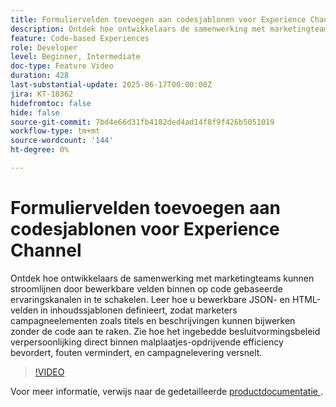 ```yaml
---
title: Formuliervelden toevoegen aan codesjablonen voor Experience Channel
description: Ontdek hoe ontwikkelaars de samenwerking met marketingteams kunnen stroomlijnen door bewerkbare velden binnen op code gebaseerde ervaringskanalen in te schakelen. Leer hoe u bewerkbare JSON- en HTML-velden in inhoudssjablonen definieert, zodat marketers campagneelementen zoals titels en beschrijvingen kunnen bijwerken zonder de code aan te raken. Zie hoe het ingebedde besluitvormingsbeleid verpersoonlijking direct binnen malplaatjes-opdrijvende efficiency bevordert, fouten vermindert, en campagnelevering versnelt.
feature: Code-based Experiences
role: Developer
level: Beginner, Intermediate
doc-type: Feature Video
duration: 428
last-substantial-update: 2025-06-17T00:00:00Z
jira: KT-18362
hidefromtoc: false
hide: false
source-git-commit: 7bd4e66d31fb4182ded4ad14f8f9f426b5051019
workflow-type: tm+mt
source-wordcount: '144'
ht-degree: 0%

---
```



# Formuliervelden toevoegen aan codesjablonen voor Experience Channel

Ontdek hoe ontwikkelaars de samenwerking met marketingteams kunnen stroomlijnen door bewerkbare velden binnen op code gebaseerde ervaringskanalen in te schakelen. Leer hoe u bewerkbare JSON- en HTML-velden in inhoudssjablonen definieert, zodat marketers campagneelementen zoals titels en beschrijvingen kunnen bijwerken zonder de code aan te raken. Zie hoe het ingebedde besluitvormingsbeleid verpersoonlijking direct binnen malplaatjes-opdrijvende efficiency bevordert, fouten vermindert, en campagnelevering versnelt.

>[!VIDEO](https://video.tv.adobe.com/v/3463997/?learn=on&enablevpops&captions=dut)

Voor meer informatie, verwijs naar de gedetailleerde [ productdocumentatie ](https://experienceleague.adobe.com/en/docs/journey-optimizer/using/channels/code-based-experience/create-code-based-experiences/code-based-form-fields).
